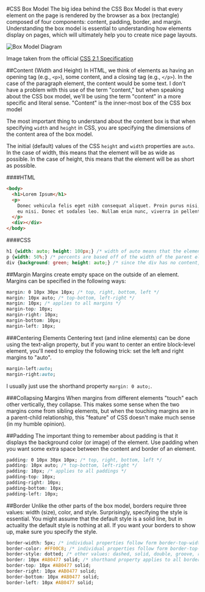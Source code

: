 #CSS Box Model
The big idea behind the CSS Box Model is that every element on the page is rendered by the browser as a box (rectangle) composed of four components: content, padding, border, and margin. Understanding the box model is essential to understanding how elements display on pages, which will ultimately help you to create nice page layouts.

![Box Model Diagram](http://www.w3.org/TR/CSS2/images/boxdim.png)

Image taken from the official [CSS 2.1 Specification](http://www.w3.org/TR/CSS21/box.html)

##Content (Width and Height)
In HTML, we think of elements as having an opening tag (e.g., `<p>`), some content, and a closing tag (e.g., `</p>`). In the case of the paragraph element, the content would be some text. I don't have a problem with this use of the term "content," but when speaking about the CSS box model, we'll be using the term "content" in a more specific and literal sense. "Content" is the inner-most box of the CSS box model

The most important thing to understand about the content box is that when specifying `width` and `height` in CSS, you are specifying the dimensions of the content area of the box model.

The initial (default) values of the CSS `height` and `width` properties are `auto`. In the case of width, this means that the element will be as wide as possible. In the case of height, this means that the element will be as short as possible.

####HTML
```html
<body>
  <h1>Lorem Ipsum</h1>
  <p>
    Donec vehicula felis eget nibh consequat aliquet. Proin purus nisi, porttitor ac tincidunt in, consectetur 
    eu nisi. Donec et sodales leo. Nullam enim nunc, viverra in pellentesque vitae, placerat elementum tortor.
  </p>
  <div></div>
</body>
```

####CSS
```css
h1 {width: auto; height: 100px;} /* width of auto means that the element is the size of the parent element */
p {width: 50%;} /* percents are based off of the width of the parent element. */
div {background: green; height: auto;} /* since the div has no content, the height will become zero */
```

##Margin
Margins create empty space on the outside of an element. Margins can be specified in the following ways:

```css
margin: 0 10px 30px 10px; /* top, right, bottom, left */
margin: 10px auto; /* top-bottom, left-right */
margin: 10px; /* applies to all margins */
margin-top: 10px;
margin-right: 10px;
margin-bottom: 10px;
margin-left: 10px;
```

###Centering Elements
Centering text (and inline elements) can be done using the text-align property, but if you want to center an entire block-level element, you'll need to employ the following trick: set the left and right margins to "auto".

```css
margin-left:auto;
margin-right:auto;
```

I usually just use the shorthand property `margin: 0 auto;`.

###Collapsing Margins
When margins from different elements "touch" each other vertically, they collapse. This makes some sense when the two margins come from sibling elements, but when the touching margins are in a parent-child relationship, this "feature" of CSS doesn't make much sense (in my humble opinion).

##Padding
The important thing to remember about padding is that it displays the background color (or image) of the element. Use padding when you want some extra space between the content and border of an element.

```css
padding: 0 10px 30px 10px; /* top, right, bottom, left */
padding: 10px auto; /* top-bottom, left-right */
padding: 10px; /* applies to all paddings */
padding-top: 10px;
padding-right: 10px;
padding-bottom: 10px;
padding-left: 10px;
```

##Border
Unlike the other parts of the box model, borders require three values: width (size), color, and style. Surprisingly, specifying the style is essential. You might assume that the default style is a solid line, but in actuality the default style is nothing at all. If you want your borders to show up, make sure you specify the style.

```css
border-width: 5px; /* individual properties follow form border-top-width */
border-color: #FF00C8; /* individual properties follow form border-top-color */
border-style: dotted; /* other values: dashed, solid, double, groove, ridge, inset, outset */
border: 10px #AB0477 solid; /* shorthand property applies to all borders (order doesn't matter) */
border-top: 10px #AB0477 solid;
border-right: 10px #AB0477 solid;
border-bottom: 10px #AB0477 solid;
border-left: 10px #AB0477 solid;
```
